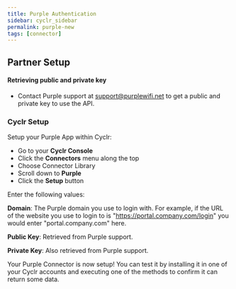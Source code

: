 ```yaml
---
title: Purple Authentication
sidebar: cyclr_sidebar
permalink: purple-new
tags: [connector]
---
```


## Partner Setup

#### Retrieving public and private key
*   Contact Purple support at [support@purplewifi.net](mailto:support@purplewifi.net) to get a public and private key to use the API.

### Cyclr Setup

Setup your Purple App within Cyclr:

*   Go to your **Cyclr Console**
*   Click the **Connectors** menu along the top
*   Choose Connector Library
*   Scroll down to **Purple**
*   Click the **Setup** button

Enter the following values:

**Domain**: The Purple domain you use to login with. For example, if the URL of the website you use to login to is "https://portal.company.com/login" you would enter "portal.company.com" here.

**Public Key**: Retrieved from Purple support.

**Private Key**: Also retrieved from Purple support.


Your Purple Connector is now setup! You can test it by installing it in one of your Cyclr accounts and executing one of the methods to confirm it can return some data.
